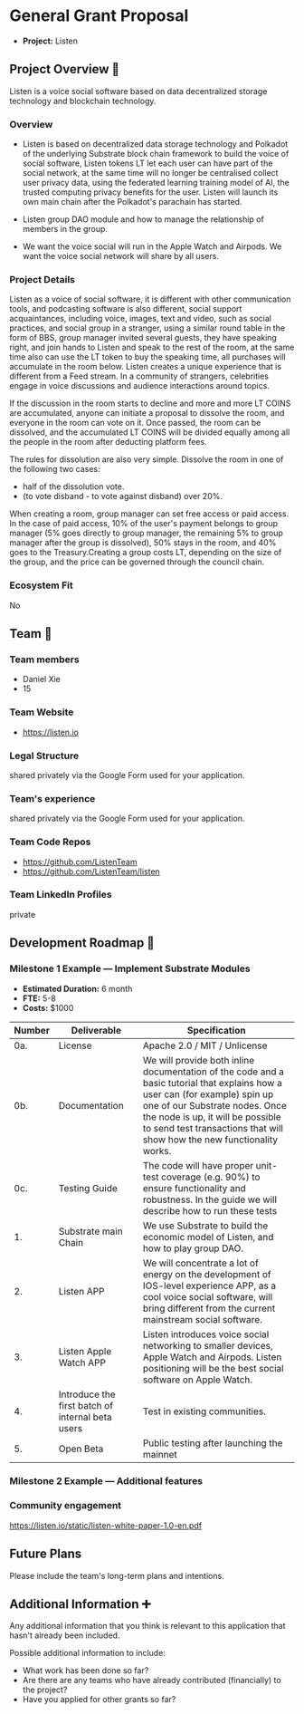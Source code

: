 # General Grant Proposal

* **Project:** Listen

## Project Overview :page_facing_up: 

Listen is a voice social software based on data decentralized storage technology and blockchain technology.

### Overview

  - Listen is based on decentralized data storage technology and Polkadot of the underlying Substrate block chain framework to build the voice of social software, Listen tokens LT let each user can have part of the social network, at the same time will no longer be centralised collect user privacy data, using the federated learning training model of AI, the trusted computing privacy benefits for the user. Listen will launch its own main chain after the Polkadot's parachain has started.
  
  - Listen group DAO module and how to manage the relationship of members in the group. 
  
  - We want the voice social will run in the Apple Watch and Airpods. We want the voice social network will share by all users.

### Project Details 

Listen as a voice of social software, it is different with other communication tools, and podcasting software is also different, social support acquaintances, including voice, images, text and video, such as social practices, and social group in a stranger, using a similar round table in the form of BBS, group manager invited several guests, they have speaking right, and join hands to Listen and speak to the rest of the room, at the same time also can use the LT token to buy the speaking time, all purchases will accumulate in the room below. Listen creates a unique experience that is different from a Feed stream. In a community of strangers, celebrities engage in voice discussions and audience interactions around topics.

If the discussion in the room starts to decline and more and more LT COINS are accumulated, anyone can initiate a proposal to dissolve the room, and everyone in the room can vote on it. Once passed, the room can be dissolved, and the accumulated LT COINS will be divided equally among all the people in the room
after deducting platform fees.

The rules for dissolution are also very simple. Dissolve the room in one of the following two cases:
	
- half of the dissolution vote.
- (to vote disband - to vote against disband) over 20%.
	
When creating a room, group manager can set free access or paid access. In the case of paid access, 10% of the user's payment belongs to group manager (5% goes directly to group manager, the remaining 5% to group manager after the group is dissolved), 50% stays in the room, and 40% goes to the Treasury.Creating a group costs LT, depending on the size of the group, and the price can be governed through the council chain.

### Ecosystem Fit 

No

## Team :busts_in_silhouette:

### Team members
* Daniel Xie
* 15

### Team Website	
* https://listen.io

### Legal Structure 

shared privately via the Google Form used for your application.

### Team's experience

shared privately via the Google Form used for your application.

### Team Code Repos
* https://github.com/ListenTeam
* https://github.com/ListenTeam/listen

### Team LinkedIn Profiles

private

## Development Roadmap :nut_and_bolt: 


### Milestone 1 Example — Implement Substrate Modules 
* **Estimated Duration:** 6 month
* **FTE:**  5-8
* **Costs:** $1000

| Number | Deliverable | Specification |
| ------------- | ------------- | ------------- |
| 0a. | License | Apache 2.0 / MIT / Unlicense |
| 0b. | Documentation | We will provide both inline documentation of the code and a basic tutorial that explains how a user can (for example) spin up one of our Substrate nodes. Once the node is up, it will be possible to send test transactions that will show how the new functionality works. |
| 0c. | Testing Guide | The code will have proper unit-test coverage (e.g. 90%) to ensure functionality and robustness. In the guide we will describe how to run these tests | 
| 1. | Substrate main Chain | We use Substrate to build the economic model of Listen, and how to play group DAO. |  
| 2. | Listen APP | We will concentrate a lot of energy on the development of IOS-level experience APP, as a cool voice social software, will bring different from the current mainstream social software.|  
| 3. | Listen Apple Watch APP | Listen introduces voice social networking to smaller devices, Apple Watch and Airpods. Listen positioning will be the best social software on Apple Watch. |  
| 4. | Introduce the first batch of internal beta users | Test in existing communities. |  
| 5. | Open Beta | Public testing after launching the mainnet |

### Milestone 2 Example — Additional features


### Community engagement

https://listen.io/static/listen-white-paper-1.0-en.pdf

## Future Plans
Please include the team's long-term plans and intentions.

## Additional Information :heavy_plus_sign: 
Any additional information that you think is relevant to this application that hasn't already been included.

Possible additional information to include:
* What work has been done so far?
* Are there are any teams who have already contributed (financially) to the project?
* Have you applied for other grants so far?
